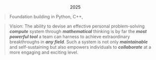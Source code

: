 $$2025$$


> Foundation building in Python, C++, 

> Vision: The ability to devise an effective personal problem-solving ***compute*** system through ***mathematical*** thinking is by far the ***most powerful tool*** a team can harness to achieve extraordinary breakthroughs in ***any field***. Such a system is not only ***maintainable*** and self-sustaining but also empowers individuals to ***collaborate*** at a more engaging and exciting level.

